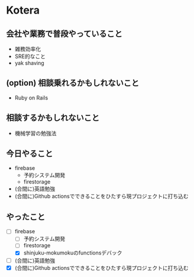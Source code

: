 # Kotera

## 会社や業務で普段やっていること

- 雑務効率化
- SRE的なこと
- yak shaving

## (option) 相談乗れるかもしれないこと

- Ruby on Rails

## 相談するかもしれないこと

- 機械学習の勉強法

## 今日やること

- firebase
  - 予約システム開発
  - firestorage
- (合間に)英語勉強
- (合間に)Github actionsでできることをひたすら現プロジェクトに打ち込む

## やったこと
   
- [ ] firebase
  - [ ] 予約システム開発
  - [ ] firestorage
  - [x] shinjuku-mokumokuのfunctionsデバック
- [ ] (合間に)英語勉強
- [x] (合間に)Github actionsでできることをひたすら現プロジェクトに打ち込む
